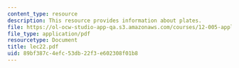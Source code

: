 ```yaml
---
content_type: resource
description: This resource provides information about plates.
file: https://ol-ocw-studio-app-qa.s3.amazonaws.com/courses/12-005-applications-of-continuum-mechanics-to-earth-atmospheric-and-planetary-sciences-spring-2006/89bf387c4efc53db22f3e602308f01b8_lec22.pdf
file_type: application/pdf
resourcetype: Document
title: lec22.pdf
uid: 89bf387c-4efc-53db-22f3-e602308f01b8
---
```

